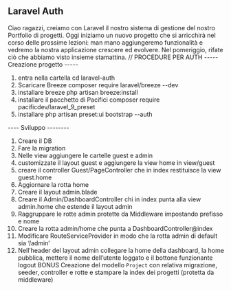 ## Laravel Auth
Ciao ragazzi,
creiamo con Laravel il nostro sistema di gestione del nostro Portfolio di progetti.
Oggi iniziamo un nuovo progetto che si arricchirà nel corso delle prossime lezioni: man mano aggiungeremo funzionalità e vedremo la nostra applicazione crescere ed evolvere.
Nel pomeriggio, rifate ciò che abbiamo visto insieme stamattina.
// PROCEDURE PER AUTH
----- Creazione progetto  -----
1. entra nella cartella cd laravel-auth
2. Scaricare Breeze composer require laravel/breeze --dev
3. installare breeze php artisan breeze:install
4. installare il pacchetto di Pacifici composer require pacificdev/laravel_9_preset
5. installare php artisan preset:ui bootstrap --auth

---- Sviluppo --------
1. Creare il DB
2. Fare la migration
3. Nelle view aggiungere le cartelle guest e admin
4. customizzate  il layout guest e aggiungere la view home in view/guest
5. creare il controller Guest/PageController che in index restituisce la view guest.home
6. Aggiornare la rotta home
7. Creare il layout admin.blade
8. Creare il Admin/DashboardController chi in index punta alla view admin.home che estende il layout admin
9. Raggruppare le rotte admin protette da Middleware impostando prefisso e nome
10. Creare la rotta admin/home che punta a DashboardController@index
11. Modificare RouteServiceProvider in modo che la rotta admin di default sia ‘/admin’
12. Nell’header del layout admin collegare la home della dashboard, la home pubblica, mettere il nome dell’utente loggato e il bottone funzionante logout
BONUS
Creazione del modello `Project` con relativa migrazione, seeder, controller e rotte e stampare la index  dei progetti (protetta da middleware)
